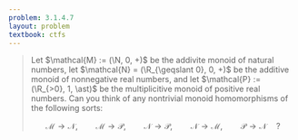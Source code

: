 ```yaml
---
problem: 3.1.4.7 
layout: problem
textbook: ctfs
---
```


> Let $\mathcal{M} := (\N, 0, +)$ be the addivite monoid of natural numbers, let
> $\mathcal{N} = (\R_{\geqslant 0}, 0, +)$ be the additive monoid of nonnegative
> real numbers, and let $\mathcal{P} := (\R_{>0}, 1, \ast)$ be the
> multiplicitive monoid of positive real numbers. Can you think of any
> nontrivial monoid homomorphisms of the following sorts:
> 
> $$ \mathcal{M}\to\mathcal{N},\qquad \mathcal{M}\to\mathcal{P},\qquad
> \mathcal{N}\to\mathcal{P},\qquad \mathcal{N}\to\mathcal{M},\qquad
> \mathcal{P}\to\mathcal{N} \quad ?  $$

